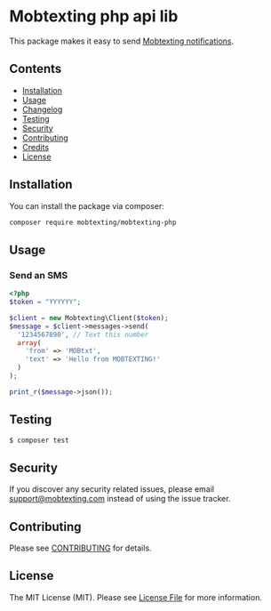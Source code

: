 # Mobtexting php api lib

This package makes it easy to send [Mobtexting notifications](https://mobtexting.com).

## Contents

- [Installation](#installation)
- [Usage](#usage)
- [Changelog](#changelog)
- [Testing](#testing)
- [Security](#security)
- [Contributing](#contributing)
- [Credits](#credits)
- [License](#license)

## Installation

You can install the package via composer:

``` bash
composer require mobtexting/mobtexting-php
```

## Usage

### Send an SMS

```php
<?php
$token = "YYYYYY";

$client = new Mobtexting\Client($token);
$message = $client->messages->send(
  '1234567890', // Text this number
  array(
    'from' => 'MOBtxt',
    'text' => 'Hello from MOBTEXTING!'
  )
);

print_r($message->json());
```

## Testing

``` bash
$ composer test
```

## Security

If you discover any security related issues, please email support@mobtexting.com instead of using the issue tracker.

## Contributing

Please see [CONTRIBUTING](CONTRIBUTING.md) for details.

## License

The MIT License (MIT). Please see [License File](LICENSE.md) for more information.
